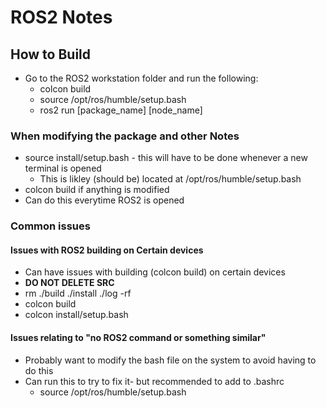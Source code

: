 # ROS2 Notes

## How to Build 
* Go to the ROS2 workstation folder and run the following:
	* colcon build
	* source /opt/ros/humble/setup.bash
	* ros2 run [package_name] [node_name]
		
### When modifying the package and other Notes
* source install/setup.bash - this will have to be done whenever a new terminal is opened
	- This is likley (should be) located at /opt/ros/humble/setup.bash
* colcon build if anything is modified
* Can do this everytime ROS2 is opened

	
### Common issues

#### Issues with ROS2 building on Certain devices


* Can have issues with building (colcon build) on certain devices
* **DO NOT DELETE SRC**
* rm ./build ./install ./log -rf
* colcon build
* colcon install/setup.bash

#### Issues relating to "no ROS2 command or something similar"
* Probably want to modify the bash file on the system to avoid having to do this
* Can run this to try to fix it- but recommended to add to .bashrc
	* source /opt/ros/humble/setup.bash